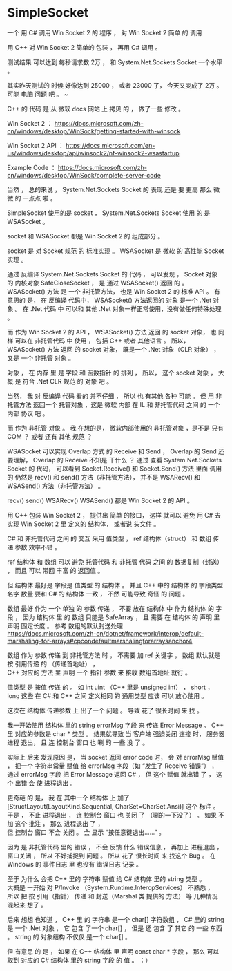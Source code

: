 # SimpleSocket
一个 用 C#  调用  Win Socket 2  的 程序 ，   对  Win Socket 2  简单 的  调用



用 C++ 对 Win Socket 2 简单的 包装 ， 再用 C# 调用 。

测试结果 可以达到 每秒请求数 2万 ， 和  System.Net.Sockets Socket 一个水平 。

其实昨天测试的 时候 好像达到  25000 ， 或者  23000  了，  今天又变成了 2万  。  可能 电脑 问题 吧 。 ~


C++       的 代码 是 从  微软 docs 网站 上 拷贝 的 ， 做了一些 修改 。

Win Socket 2 ：  https://docs.microsoft.com/zh-cn/windows/desktop/WinSock/getting-started-with-winsock       

Win Socket 2 API ：   https://docs.microsoft.com/en-us/windows/desktop/api/winsock2/nf-winsock2-wsastartup              

Example Code ：   https://docs.microsoft.com/zh-cn/windows/desktop/WinSock/complete-server-code

当然 ， 总的来说 ，  System.Net.Sockets Socket  的 表现 还是 要 更高 那么 微微 的 一点点 啦 。 

SimpleSocket 使用的是 socket ，  System.Net.Sockets Socket  使用 的 是  WSASocket  。

socket 和  WSASocket  都是  Win Socket 2  的 组成部分 。  

socket 是 对 Socket 规范 的 标准实现 。  WSASocket 是 微软 的 高性能 Socket 实现 。

通过 反编译 System.Net.Sockets Socket 的 代码 ， 可以发现 ， Socket 对象 的 内核对象 SafeCloseSocket ， 是 通过  WSASocket() 返回 的 。
WSASocket()  方法 是 一个 非托管方法， 也是 Win Socket 2 的 标准 API 。 
有意思的 是， 在 反编译 代码中， WSASocket() 方法返回的 对象 是一个 .Net 对象 。 
在 .Net 代码 中 可以和 其他 .Net 对象一样正常使用，没有做任何特殊处理 。

而 作为 Win Socket 2 的 API ，  WSASocket()  方法 返回 的 socket 对象， 也 同样 可以在 非托管代码 中 使用 ， 包括 C++ 或者 其他语言 。 
所以，WSASocket()  方法 返回 的 socket 对象， 既是一个 .Net 对象（CLR 对象） ， 又是 一个 非托管 对象 。

对象 ， 在 内存 里 是 字段 和 函数指针 的 排列 ， 所以， 这个 socket 对象 ， 大概 是 符合  .Net CLR 规范 的 对象 吧 。 

当然， 我 对 反编译 代码 看的 并不仔细 ， 所以 也 有其他 各种 可能 。 
但 用 非托管方法 返回一个 托管对象 ，这是  微软 内部 在  IL 和 非托管代码 之间 的 一个 内部 协议 吧 。

而 作为 非托管 对象 。 我 在想的是， 微软内部使用的 非托管对象 ，是不是 只有  COM ？  或者 还有 其他 规范 ？

WSASocket 可以实现 Overlap 方式 的 Receive 和 Send ，  Overlap 的 Send 还要理解， Overlap 的 Receive 不知是 干什么 ？
通过 查看 System.Net.Sockets Socket 的 代码， 
可以看到  Socket.Receive() 和 Socket.Send() 方法 里面 调用的 仍然是 recv() 和 send() 方法（非托管方法），
并不是 WSARecv() 和 WSASend() 方法（非托管方法） 。 

recv() send() WSARecv() WSASend()   都是  Win Socket 2  的  API  。 



用 C++ 包装 Win Socket 2 ， 提供出 简单 的接口， 这样 就可以 避免 用 C# 去 实现 Win Socket 2 里 定义的 结构体， 或者说 头文件 。

C# 和  非托管代码  之间 的 交互  采用  值类型 ， ref 结构体（struct） 和  数组   传递 参数 效率不错 。  

ref 结构体 和 数组  可以 避免  托管代码 和 非托管 代码 之间 的  数据复制（封送） ，  而且 可以 带回 丰富 的 返回值  。 

但 结构体 最好是 字段是 值类型 的 结构体 。 并且 C++ 中的 结构体 的 字段类型 名字 数量 要和 C# 的 结构体 一致 ， 不然 可能导致 奇怪 的 问题 。 

数组 最好 作为 一个 单独 的 参数 传递 ， 不要 放在 结构体 中 作为 结构体 的 字段 ， 
因为 结构体 里 的 数组 只能是 SafeArray ，  且  需要 在 结构体 的 声明 里 声明 固定长度 。 
参考  数组的默认封送处理  
https://docs.microsoft.com/zh-cn/dotnet/framework/interop/default-marshaling-for-arrays#cpcondefaultmarshalingforarraysanchor4


数组 作为 参数 传递 到 非托管方法 时 ， 不需要 加  ref 关键字 ， 数组 默认就是 按 引用传递 的 （传递首地址） ，  
C++ 对应的 方法 里 声明 一个 指针 参数 来 接收 数组首地址 就行 。            

值类型 是 按值 传递 的 。 
如 int  uint （C++ 里是 unsigned int） ， short ， long  这些 在 C# 和 C++ 之间 定义相同 的 通用类型 应该 可以 放心使用 。  

这次在 结构体 传递参数 上 出了一个 问题 。 导致 花了 很长时间 来 找 。

我一开始使用 结构体 里的  string errorMsg 字段 来 传递 Error Message 。  C++ 里 对应的参数是 char *  类型 。 
结果就导致 当 客户端 强迫关闭 连接 时， 服务器 进程 退出， 且 连 控制台 窗口 也 唰 的 一些 没 了 。

实际上 后来 发现原因 是， 当  socket 返回 error code 时， 会 对  errorMsg 赋值 ， 
把一个 字符串常量 赋值 给 errorMsg 字段（如 “发生了 Receive 错误”） ，
通过 errorMsg 字段 把 Error Message 返回 C#   ， 
但 这个 赋值 就出错 了 ，   这个 出错 会 使 进程退出 。  

更奇葩 的 是， 我 在 其中一个 结构体 上 加了  [StructLayout(LayoutKind.Sequential, CharSet=CharSet.Ansi)]  这个 标注  。
于是 ，  不止 进程退出 ， 连 控制台 窗口 也 关闭 了 （唰的一下没了）  。  如果 不加 这个 批注 ， 那么 进程退出 了 ，  
但  控制台 窗口 不会 关闭 。  会 显示  “按任意键退出……”   。

因为 是 非托管代码 里的 错误 ，  不会 反馈 什么 错误信息 ，  再加上 进程退出 ， 窗口关闭 ， 所以 不好捕捉到 问题 。 
所以 花了 很长时间 来 找这个 Bug  。    在  Windows   的 事件日志 里 也没有 错误日志 记录 。        

至于 为什么 会把  C++ 里的  字符串  赋值 给   C# 结构体 里的  string  类型 。   
大概是 一开始 对 P/Invoke （System.Runtime.InteropServices） 不熟悉 ，  
所以 把  按 引用（指针） 传递  和  封送（Marshal 类 提供的 方法）  等 几种情况  混起来 想了  。

后来 想想 也知道 ， C++ 里 的 字符串 是一个  char[] 字符数组 ， C# 里的 string 是 一个 .Net 对象 ， 它 包含 了一个  char[] ， 
但是 还 包含 了 其它 的 一些 东西 。   string 的  对象结构  不仅仅 是一个  char[]   。    

但 有意思 的 是 ，  如果 在 C++ 结构体 里 声明  const char *  字段 ， 那么 可以取到 对应的 C# 结构体 里的 string 字段 的 值  。 ：）





















